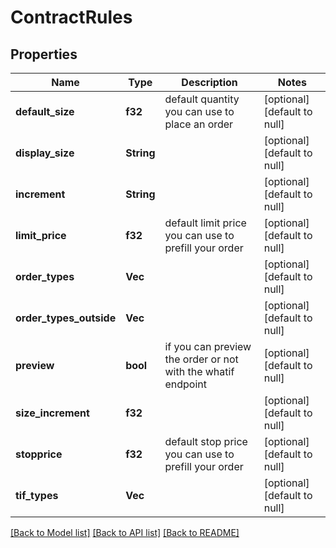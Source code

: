 # ContractRules

## Properties
Name | Type | Description | Notes
------------ | ------------- | ------------- | -------------
**default_size** | **f32** | default quantity you can use to place an order | [optional] [default to null]
**display_size** | **String** |  | [optional] [default to null]
**increment** | **String** |  | [optional] [default to null]
**limit_price** | **f32** | default limit price you can use to prefill your order | [optional] [default to null]
**order_types** | **Vec<String>** |  | [optional] [default to null]
**order_types_outside** | **Vec<String>** |  | [optional] [default to null]
**preview** | **bool** | if you can preview the order or not with the whatif endpoint | [optional] [default to null]
**size_increment** | **f32** |  | [optional] [default to null]
**stopprice** | **f32** | default stop price you can use to prefill your order | [optional] [default to null]
**tif_types** | **Vec<String>** |  | [optional] [default to null]

[[Back to Model list]](../README.md#documentation-for-models) [[Back to API list]](../README.md#documentation-for-api-endpoints) [[Back to README]](../README.md)


